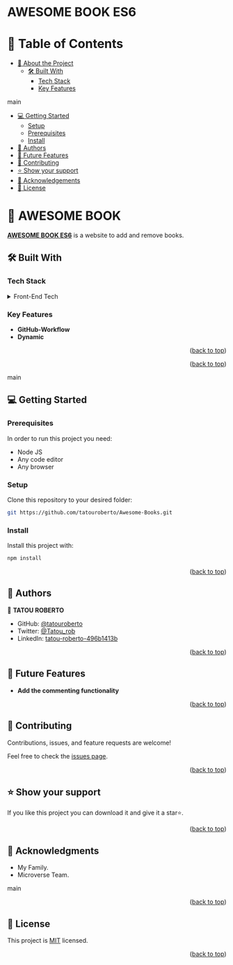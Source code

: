 
<a name="readme-top"></a>

# AWESOME BOOK ES6<a name="about-project"></a>


# 📗 Table of Contents

- [📖 About the Project](#about-project)
  - [🛠 Built With](#built-with)
    - [Tech Stack](#tech-stack)
    - [Key Features](#key-features)

 main
- [💻 Getting Started](#getting-started)
  - [Setup](#setup)
  - [Prerequisites](#prerequisites)
  - [Install](#install)
- [👥 Authors](#authors)
- [🔭 Future Features](#future-features)
- [🤝 Contributing](#contributing)
- [⭐️ Show your support](#support)
- [🙏 Acknowledgements](#acknowledgements)
- [📝 License](#license)



# 📖 AWESOME BOOK<a name="about-project"></a>


[**AWESOME BOOK ES6**](https://github.com/tatouroberto/Awesome-Books) is a website to add and remove books.


## 🛠 Built With <a name="built-with"></a>

### Tech Stack <a name="tech-stack"></a>

<details>

<summary>Front-End Tech</summary>
  <ul>
    <li><a href="https://github.com/">Github</a></li>
    <li><a href="https://html.com/">Html</a></li>
     <li><a href="https://developer.mozilla.org/es/docs/Web/CSS">Css</a></li>
    <li><a href="https://www.javascript.com/">Javascript</a></li>
  </ul>
</details>

### Key Features <a name="key-features"></a>

- **GitHub-Workflow**
- **Dynamic**


<p align="right">(<a href="#readme-top">back to top</a>)</p>


<!-- LIVE DEMO -->

<p align="right">(<a href="#readme-top">back to top</a>)</p>

main

## 💻 Getting Started <a name="getting-started"></a>

### Prerequisites

In order to run this project you need:
- Node JS
- Any code editor
- Any browser



### Setup

Clone this repository to your desired folder:

```sh
git https://github.com/tatouroberto/Awesome-Books.git
```

### Install

Install this project with:


```sh
npm install
```


<p align="right">(<a href="#readme-top">back to top</a>)</p>


## 👥 Authors <a name="authors"></a>



👤 **TATOU ROBERTO**


- GitHub: [@tatouroberto](https://github.com/tatouroberto)
- Twitter: [@Tatou_rob](https://twitter.com/Tatou_rob)
- LinkedIn: [tatou-roberto-496b1413b](https://www.linkedin.com/in/tatou-roberto-496b1413b/)


<p align="right">(<a href="#readme-top">back to top</a>)</p>

## 🔭 Future Features <a name="future-features"></a>

- **Add the commenting functionality**


<p align="right">(<a href="#readme-top">back to top</a>)</p>


## 🤝 Contributing <a name="contributing"></a>

Contributions, issues, and feature requests are welcome!

Feel free to check the [issues page](https://github.com/tatouroberto/Awesome-Books/issues).

<p align="right">(<a href="#readme-top">back to top</a>)</p>

## ⭐️ Show your support <a name="support"></a>

If you like this project you can download it and give it a star⭐️.

<p align="right">(<a href="#readme-top">back to top</a>)</p>


## 🙏 Acknowledgments <a name="acknowledgements"></a>


- My Family.
- Microverse Team.

 main


<p align="right">(<a href="#readme-top">back to top</a>)</p>


## 📝 License <a name="license"></a>

This project is [MIT](./LICENSE) licensed.

<p align="right">(<a href="#readme-top">back to top</a>)</p>
